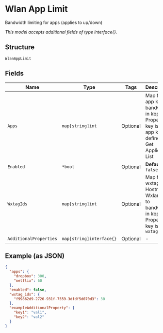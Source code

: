 
# Wlan App Limit

Bandwidth limiting for apps (applies to up/down)

*This model accepts additional fields of type interface{}.*

## Structure

`WlanAppLimit`

## Fields

| Name | Type | Tags | Description |
|  --- | --- | --- | --- |
| `Apps` | `map[string]int` | Optional | Map from app key to bandwidth in kbps.<br>Property key is the app key, defined in Get Application List |
| `Enabled` | `*bool` | Optional | **Default**: `false` |
| `WxtagIds` | `map[string]int` | Optional | Map from wxtag_id of Hostname Wxlan Tags to bandwidth in kbps. Property key is the `wxtag_id` |
| `AdditionalProperties` | `map[string]interface{}` | Optional | - |

## Example (as JSON)

```json
{
  "apps": {
    "dropbox": 300,
    "netflix": 60
  },
  "enabled": false,
  "wxtag_ids": {
    "f99862d9-2726-931f-7559-3dfdf5d070d3": 30
  },
  "exampleAdditionalProperty": {
    "key1": "val1",
    "key2": "val2"
  }
}
```

